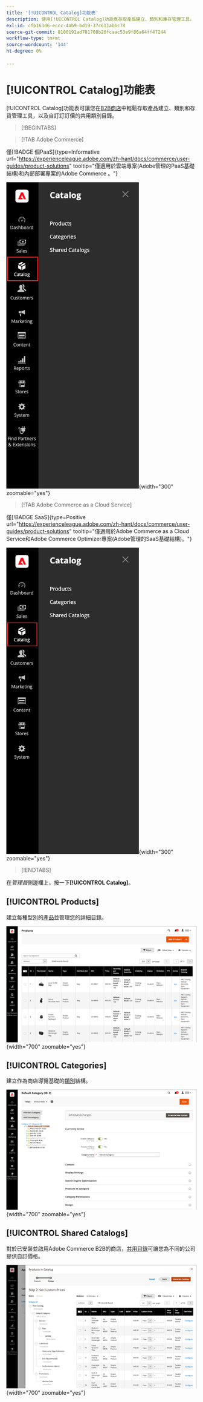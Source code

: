 ```yaml
---
title: '[!UICONTROL Catalog]功能表'
description: 使用[!UICONTROL Catalog]功能表存取產品建立、類別和庫存管理工具。
exl-id: cfb163d6-eccc-4ab9-bd19-37c611abbc78
source-git-commit: 8100191ad781708b20fcaac53e9f86a64ff47244
workflow-type: tm+mt
source-wordcount: '144'
ht-degree: 0%

---
```


# [!UICONTROL Catalog]功能表

[!UICONTROL Catalog]功能表可讓您在[B2B商店](https://experienceleague.adobe.com/docs/commerce-admin/b2b/introduction.html?lang=zh-Hant)中輕鬆存取產品建立、類別和存貨管理工具，以及自訂訂訂價的共用類別目錄。

>[!BEGINTABS]

>[!TAB Adobe Commerce]

僅[!BADGE 個PaaS]{type=Informative url="https://experienceleague.adobe.com/zh-hant/docs/commerce/user-guides/product-solutions" tooltip="僅適用於雲端專案(Adobe管理的PaaS基礎結構)和內部部署專案的Adobe Commerce 。"}

![目錄功能表](./assets/admin-menu-catalog.png){width="300" zoomable="yes"}

>[!TAB Adobe Commerce as a Cloud Service]

僅[!BADGE SaaS]{type=Positive url="https://experienceleague.adobe.com/zh-hant/docs/commerce/user-guides/product-solutions" tooltip="僅適用於Adobe Commerce as a Cloud Service和Adobe Commerce Optimizer專案(Adobe管理的SaaS基礎結構)。"}

![目錄功能表](./assets/admin-menu-catalog-accs.png){width="300" zoomable="yes"}

>[!ENDTABS]

在&#x200B;_管理員_&#x200B;側邊欄上，按一下&#x200B;**[!UICONTROL Catalog]**。

## [!UICONTROL Products]

建立每種型別的[產品](products-list.md)並管理您的詳細目錄。

![產品格線](./assets/products-grid.png){width="700" zoomable="yes"}

## [!UICONTROL Categories]

建立作為商店導覽基礎的[類別](categories.md)結構。

![類別工作區](./assets/category-workspace.png){width="700" zoomable="yes"}

## [!UICONTROL Shared Catalogs]

對於已安裝並啟用Adobe Commerce B2B的商店，[共用目錄](https://experienceleague.adobe.com/docs/commerce-admin/b2b/shared-catalogs/catalog-shared.html?lang=zh-Hant)可讓您為不同的公司提供自訂價格。

![共用的目錄產品](./assets/shared-catalog-setup.png){width="700" zoomable="yes"}
